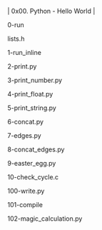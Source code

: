 | 0x00. Python - Hello World |

0-run

lists.h

1-run_inline

2-print.py

3-print_number.py

4-print_float.py

5-print_string.py

6-concat.py

7-edges.py

8-concat_edges.py

9-easter_egg.py

10-check_cycle.c

100-write.py

101-compile

102-magic_calculation.py

